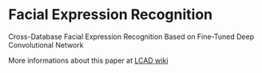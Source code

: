 # Facial Expression Recognition

Cross-Database Facial Expression Recognition Based on Fine-Tuned Deep Convolutional Network

More informations about this paper at [LCAD wiki](http://www.lcad.inf.ufes.br/wiki/index.php/Cross-Database_Facial_Expression_Recognition_Based_on_Fine-Tuned_Deep_Convolutional_Network)
